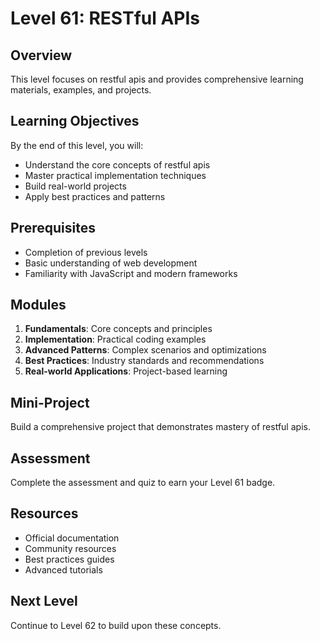 # Level 61: RESTful APIs

## Overview
This level focuses on restful apis and provides comprehensive learning materials, examples, and projects.

## Learning Objectives
By the end of this level, you will:
- Understand the core concepts of restful apis
- Master practical implementation techniques
- Build real-world projects
- Apply best practices and patterns

## Prerequisites
- Completion of previous levels
- Basic understanding of web development
- Familiarity with JavaScript and modern frameworks

## Modules
1. **Fundamentals**: Core concepts and principles
2. **Implementation**: Practical coding examples
3. **Advanced Patterns**: Complex scenarios and optimizations
4. **Best Practices**: Industry standards and recommendations
5. **Real-world Applications**: Project-based learning

## Mini-Project
Build a comprehensive project that demonstrates mastery of restful apis.

## Assessment
Complete the assessment and quiz to earn your Level 61 badge.

## Resources
- Official documentation
- Community resources
- Best practices guides
- Advanced tutorials

## Next Level
Continue to Level 62 to build upon these concepts.
